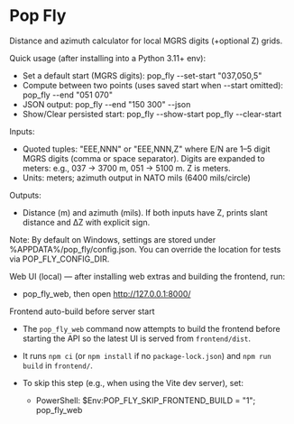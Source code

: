 # Pop Fly

Distance and azimuth calculator for local MGRS digits (+optional Z) grids.

Quick usage (after installing into a Python 3.11+ env):

- Set a default start (MGRS digits):
  pop_fly --set-start "037,050,5"
- Compute between two points (uses saved start when --start omitted):
  pop_fly --end "051 070"
- JSON output:
  pop_fly --end "150 300" --json
- Show/Clear persisted start:
  pop_fly --show-start
  pop_fly --clear-start

Inputs:
- Quoted tuples: "EEE,NNN" or "EEE,NNN,Z" where E/N are 1–5 digit MGRS digits (comma or space separator). Digits are expanded to meters: e.g., 037 → 3700 m, 051 → 5100 m. Z is meters.
- Units: meters; azimuth output in NATO mils (6400 mils/circle)

Outputs:
- Distance (m) and azimuth (mils). If both inputs have Z, prints slant distance and ΔZ with explicit sign.

Note: By default on Windows, settings are stored under %APPDATA%/pop_fly/config.json.
You can override the location for tests via POP_FLY_CONFIG_DIR.

Web UI (local) — after installing web extras and building the frontend, run:
- pop_fly_web, then open http://127.0.0.1:8000/

Frontend auto-build before server start
- The `pop_fly_web` command now attempts to build the frontend before starting the API so the latest UI is served from `frontend/dist`.
- It runs `npm ci` (or `npm install` if no `package-lock.json`) and `npm run build` in `frontend/`.
- To skip this step (e.g., when using the Vite dev server), set:

  - PowerShell:
    $Env:POP_FLY_SKIP_FRONTEND_BUILD = "1"; pop_fly_web